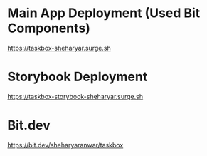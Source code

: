 # Main App Deployment (Used Bit Components)

https://taskbox-sheharyar.surge.sh

# Storybook Deployment

https://taskbox-storybook-sheharyar.surge.sh

# Bit.dev

https://bit.dev/sheharyaranwar/taskbox
